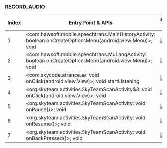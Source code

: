 ### RECORD_AUDIO
| Index | Entry Point & APIs | Screen shot | Resource id | Label |
| ------------- | ------------- | ------------- |-------------|-------------|
| 1 | <com.hawsoft.mobile.speechtrans.MainHistoryActivity: boolean onCreateOptionsMenu(android.view.Menu)>; void <init> | ![](D:\COSMOS\output\py\Play_win8\Travel_Local\com.hawsoft.mobile.speechtrans\com.hawsoft.mobile.speechtrans.MainHistoryActivity.png) |  | |
| 2 | <com.hawsoft.mobile.speechtrans.MuLangActivity: boolean onCreateOptionsMenu(android.view.Menu)>; void <init> | ![](D:\COSMOS\output\py\Play_win8\Travel_Local\com.hawsoft.mobile.speechtrans\com.hawsoft.mobile.speechtrans.MuLangActivity.png) |  | |
| 3 | <com.skycode.atrance.av: void onClick(android.view.View)>; void startListening | ![](D:\COSMOS\output\py\Play_win8\Travel_Local\com.skycode.atrance.enes.free\com.skycode.atrance.aTranceActivity.png) |  | |
| 4 | <org.skyteam.activities.SkyTeamScanActivity$3: void onClick(android.view.View)>; void <init> | ![](D:\COSMOS\output\py\Play_win8\Travel_Local\org.skyteam\org.skyteam.activities.SkyTeamScanActivity.png) |  | |
| 5 | <org.skyteam.activities.SkyTeamScanActivity: void onPause()>; void <init> | ![](D:\COSMOS\output\py\Play_win8\Travel_Local\org.skyteam\org.skyteam.activities.SkyTeamScanActivity.png) |  | |
| 6 | <org.skyteam.activities.SkyTeamScanActivity: void onResume()>; void <init> | ![](D:\COSMOS\output\py\Play_win8\Travel_Local\org.skyteam\org.skyteam.activities.SkyTeamScanActivity.png) |  | |
| 7 | <org.skyteam.activities.SkyTeamScanActivity: void onBackPressed()>; void <init> | ![](D:\COSMOS\output\py\Play_win8\Travel_Local\org.skyteam\org.skyteam.activities.SkyTeamScanActivity.png) |  | |
